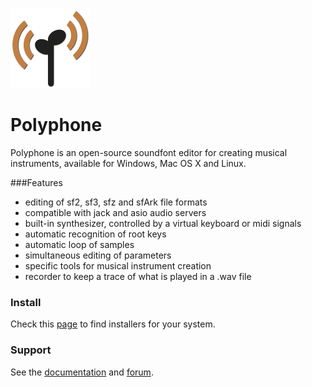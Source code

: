 ![logo](logo.png "logo")

# Polyphone

Polyphone is an open-source soundfont editor for creating musical instruments, available for Windows, Mac OS X and Linux.

###Features

 * editing of sf2, sf3, sfz and sfArk file formats
 * compatible with jack and asio audio servers
 * built-in synthesizer, controlled by a virtual keyboard or midi signals
 * automatic recognition of root keys
 * automatic loop of samples
 * simultaneous editing of parameters
 * specific tools for musical instrument creation
 * recorder to keep a trace of what is played in a .wav file

### Install

Check this [page](http://polyphone-soundfonts.com/en/download) to find installers for your system.

### Support

See the [documentation](http://polyphone-soundfonts.com/en/documentation) and [forum](http://polyphone-soundfonts.com/en/forum).
